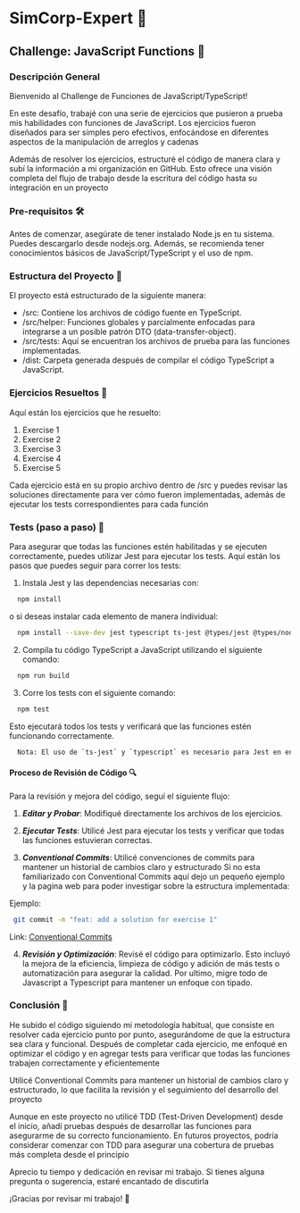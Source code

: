 # SimCorp-Expert 🌟

## Challenge: JavaScript Functions 📝

### Descripción General

Bienvenido al Challenge de Funciones de JavaScript/TypeScript!

En este desafío, trabajé con una serie de ejercicios que pusieron a prueba mis habilidades con funciones de JavaScript. Los ejercicios fueron diseñados para ser simples pero efectivos, enfocándose en diferentes aspectos de la manipulación de arreglos y cadenas

Además de resolver los ejercicios, estructuré el código de manera clara y subí la información a mi organización en GitHub. Esto ofrece una visión completa del flujo de trabajo desde la escritura del código hasta su integración en un proyecto

### Pre-requisitos 🛠️

Antes de comenzar, asegúrate de tener instalado Node.js en tu sistema. Puedes descargarlo desde nodejs.org. Además, se recomienda tener conocimientos básicos de JavaScript/TypeScript y el uso de npm.

### Estructura del Proyecto 📂

El proyecto está estructurado de la siguiente manera:

- /src: Contiene los archivos de código fuente en TypeScript.
- /src/helper: Funciones globales y parcialmente enfocadas para integrarse a un posible patrón DTO (data-transfer-object).
- /src/tests: Aquí se encuentran los archivos de prueba para las funciones implementadas.
- /dist: Carpeta generada después de compilar el código TypeScript a JavaScript.

### Ejercicios Resueltos 📂

Aquí están los ejercicios que he resuelto:

1. Exercise 1
2. Exercise 2
3. Exercise 3
4. Exercise 4
5. Exercise 5

Cada ejercicio está en su propio archivo dentro de /src y puedes revisar las soluciones directamente para ver cómo fueron implementadas, además de ejecutar los tests correspondientes para cada función

### Tests (paso a paso) 🧪
Para asegurar que todas las funciones estén habilitadas y se ejecuten correctamente, puedes utilizar Jest para ejecutar los tests. Aquí están los pasos que puedes seguir para correr los tests:

1. Instala Jest y las dependencias necesarias con:
  ```bash
    npm install 
  ```
  o si deseas instalar cada elemento de manera individual:
  ```bash
    npm install --save-dev jest typescript ts-jest @types/jest @types/node
  ```
2. Compila tu código TypeScript a JavaScript utilizando el siguiente comando:
  ```bash
    npm run build
  ```
3. Corre los tests con el siguiente comando:
  ```bash
    npm test
  ```

  Esto ejecutará todos los tests y verificará que las funciones estén funcionando correctamente.

  ```bash
    Nota: El uso de `ts-jest` y `typescript` es necesario para Jest en entornos TypeScript.
  ```

#### Proceso de Revisión de Código 🔍

Para la revisión y mejora del código, seguí el siguiente flujo:

1. ***Editar y Probar***: Modifiqué directamente los archivos de los ejercicios.

2. ***Ejecutar Tests***: Utilicé Jest para ejecutar los tests y verificar que todas las funciones estuvieran correctas.

3. ***Conventional Commits***: Utilicé convenciones de commits para mantener un historial de cambios claro y estructurado
Si no esta familiarizado con Conventional Commits aquí dejo un pequeño ejemplo y la pagina web para poder investigar sobre la estructura implementada:

Ejemplo:

  ```bash
   git commit -m "feat: add a solution for exercise 1"
  ```

Link: [Conventional Commits]

[Conventional Commits]: https://www.conventionalcommits.org/en/v1.0.0/

4. ***Revisión y Optimización***: Revisé el código para optimizarlo. Esto incluyó la mejora de la eficiencia, limpieza de código y adición de más tests o automatización para asegurar la calidad. Por ultimo, migre todo de Javascript a Typescript para mantener un enfoque con tipado.

### Conclusión 📌

He subido el código siguiendo mi metodología habitual, que consiste en resolver cada ejercicio punto por punto, asegurándome de que la estructura sea clara y funcional. Después de completar cada ejercicio, me enfoqué en optimizar el código y en agregar tests para verificar que todas las funciones trabajen correctamente y eficientemente

Utilicé Conventional Commits para mantener un historial de cambios claro y estructurado, lo que facilita la revisión y el seguimiento del desarrollo del proyecto

Aunque en este proyecto no utilicé TDD (Test-Driven Development) desde el inicio, añadí pruebas después de desarrollar las funciones para asegurarme de su correcto funcionamiento. En futuros proyectos, podría considerar comenzar con TDD para asegurar una cobertura de pruebas más completa desde el principio

Aprecio tu tiempo y dedicación en revisar mi trabajo. Si tienes alguna pregunta o sugerencia, estaré encantado de discutirla

¡Gracias por revisar mi trabajo! 🚀
